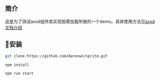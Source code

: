 
## 简介
这是为了测试axxd组件库实现按需加载所做的一个demo。具体使用方法见[axxd文档介绍](http://01x.ui.dev.aixuexi.com/)


## 安装

``` bash
git clone https://github.com/Aaronwn/sprite.git

npm install 

npm run start
```

